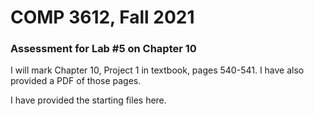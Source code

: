 # COMP 3612, Fall 2021
### Assessment for Lab #5 on Chapter 10

I will mark Chapter 10, Project 1 in textbook, pages 540-541. I have also provided a PDF of those pages.

I have provided the starting files here.


  
